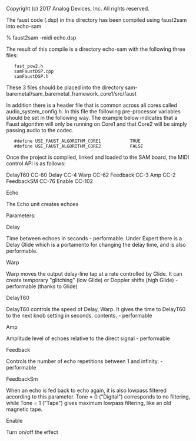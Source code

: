 Copyright (c) 2017 Analog Devices, Inc.  All rights reserved.

The faust code (.dsp) in this directory has been compiled using faust2sam into echo-sam

% faust2sam -midi echo.dsp

The result of this compile is a directory echo-sam with the following three files:

       fast_pow2.h
       samFaustDSP.cpp
       samFaustDSP.h

These 3 files should be placed into the directory sam-baremetal/sam_baremetal_framework_core1/src/faust

In addition there is a header file that is common across all cores called audio_system_config.h.   In this file the following pre-processor variables should be set in the following way.   The example below indicates that a Faust algorithm will only be running on Core1 and that Core2 will be simply passing audio to the codec. 

       #define USE_FAUST_ALGORITHM_CORE1           TRUE
       #define USE_FAUST_ALGORITHM_CORE2           FALSE

Once the project is compiled, linked and loaded to the SAM board, the MIDI control API is as follows:


DelayT60 CC-60
Delay CC-4
Warp CC-62
Feedback CC-3
Amp CC-2
FeedbackSM CC-76
Enable CC-102  

Echo

The Echo unit creates echoes

Parameters:

Delay

Time between echoes in seconds - performable. Under Expert there is a Delay Glide which is a portamento for changing the delay time, and is also performable.

Warp

Warp moves the output delay-line tap at a rate controlled by Glide. It can create temporary "glitching" (low Glide) or Doppler shifts (high Glide) - performable (thanks to Glide)


DelayT60

DelayT60 controls the speed of Delay, Warp. It gives the time to DelayT60 to the next knob setting in seconds. contents. - performable

Amp

Amplitude level of echoes relative to the direct signal - performable

Feedback

Controls the number of echo repetitions between 1 and infinity. - performable

FeedbackSm

When an echo is fed back to echo again, it is also lowpass filtered according to this parameter. Tone = 0 ("Digital") corresponds to no filtering, while Tone = 1 ("Tape") gives maximum lowpass filtering, like an old magnetic tape.

Enable

Turn on/off the effect
